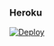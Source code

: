 ### Heroku
[![Deploy](https://www.herokucdn.com/deploy/button.svg)](https://heroku.com/deploy?template=https://github.com/AleJefe36/Nexuz) 
